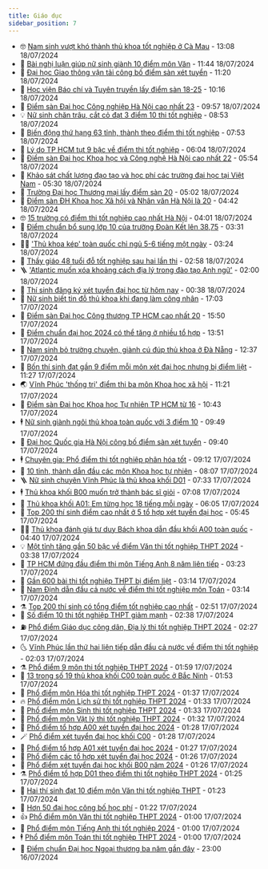 ```yaml
---
title: Giáo dục
sidebar_position: 7
---
```


<!-- vnexpress-giao-duc:START -->
- 🤓 [Nam sinh vượt khó thành thủ khoa tốt nghiệp ở Cà Mau](https://vnexpress.net/nam-sinh-vuot-kho-thanh-thu-khoa-tot-nghiep-o-ca-mau-4771613.html) - 13:08 18/07/2024
- 🦆 [Bài nghị luận giúp nữ sinh giành 10 điểm môn Văn](https://vnexpress.net/bai-nghi-luan-giup-nu-sinh-gianh-10-diem-mon-van-4771331.html) - 11:44 18/07/2024
- 🦩 [Đại học Giao thông vận tải công bố điểm sàn xét tuyển](https://vnexpress.net/dai-hoc-giao-thong-van-tai-cong-bo-diem-san-xet-tuyen-4771772.html) - 11:20 18/07/2024
- 🌮 [Học viện Báo chí và Tuyên truyền lấy điểm sàn 18-25](https://vnexpress.net/hoc-vien-bao-chi-va-tuyen-truyen-lay-diem-san-18-25-4771721.html) - 10:16 18/07/2024
- 🔭 [Điểm sàn Đại học Công nghiệp Hà Nội cao nhất 23](https://vnexpress.net/diem-san-dai-hoc-cong-nghiep-ha-noi-cao-nhat-23-4771569.html) - 09:57 18/07/2024
- 💡 [Nữ sinh chăn trâu, cắt cỏ đạt 3 điểm 10 thi tốt nghiệp](https://vnexpress.net/nu-sinh-chan-trau-cat-co-dat-3-diem-10-thi-tot-nghiep-4771360.html) - 08:53 18/07/2024
- 🥰 [Biến động thứ hạng 63 tỉnh, thành theo điểm thi tốt nghiệp](https://vnexpress.net/bien-dong-thu-hang-63-tinh-thanh-theo-diem-thi-tot-nghiep-4771193.html) - 07:53 18/07/2024
- 🐲 [Lý do TP HCM tụt 9 bậc về điểm thi tốt nghiệp](https://vnexpress.net/ly-do-tp-hcm-tut-9-bac-ve-diem-thi-tot-nghiep-4771550.html) - 06:04 18/07/2024
- 🦒 [Điểm sàn Đại học Khoa học và Công nghệ Hà Nội cao nhất 22](https://vnexpress.net/diem-san-dai-hoc-khoa-hoc-va-cong-nghe-ha-noi-cao-nhat-22-4771546.html) - 05:54 18/07/2024
- 🦆 [Khảo sát chất lượng đạo tạo và học phí các trường đại học tại Việt Nam](https://vnexpress.net/khao-sat-chat-luong-dao-tao-va-hoc-phi-cac-truong-dai-hoc-tai-viet-nam-4771593.html) - 05:30 18/07/2024
- 🧰 [Trường Đại học Thương mại lấy điểm sàn 20](https://vnexpress.net/diem-san-dai-hoc-thuong-mai-tmu-la-20-voi-tat-ca-nganh-4771571.html) - 05:02 18/07/2024
- 🐘 [Điểm sàn ĐH Khoa học Xã hội và Nhân văn Hà Nội là 20](https://vnexpress.net/diem-san-dh-khoa-hoc-xa-hoi-va-nhan-van-ha-noi-la-20-4771355.html) - 04:42 18/07/2024
- 🤓 [15 trường có điểm thi tốt nghiệp cao nhất Hà Nội](https://vnexpress.net/15-truong-co-diem-thi-tot-nghiep-cao-nhat-ha-noi-4771513.html) - 04:01 18/07/2024
- 🧰 [Điểm chuẩn bổ sung lớp 10 của trường Đoàn Kết lên 38,75](https://vnexpress.net/diem-chuan-bo-sung-lop-10-cua-truong-doan-ket-len-38-75-4771463.html) - 03:31 18/07/2024
- 🧑‍💻 [&#39;Thủ khoa kép&#39; toàn quốc chỉ ngủ 5-6 tiếng một ngày](https://vnexpress.net/thu-khoa-kep-toan-quoc-chi-ngu-5-6-tieng-mot-ngay-4771128.html) - 03:24 18/07/2024
- 🫶 [Thầy giáo 48 tuổi đỗ tốt nghiệp sau hai lần thi](https://vnexpress.net/thay-giao-48-tuoi-do-tot-nghiep-sau-hai-lan-thi-4771423.html) - 02:58 18/07/2024
- 🪜 [&#39;Atlantic muốn xóa khoảng cách địa lý trong đào tạo Anh ngữ&#39;](https://vnexpress.net/atlantic-muon-xoa-khoang-cach-dia-ly-trong-dao-tao-anh-ngu-4770502.html) - 02:00 18/07/2024
- 🎊 [Thí sinh đăng ký xét tuyển đại học từ hôm nay](https://vnexpress.net/huong-dan-dang-ky-xet-tuyen-dai-hoc-2024-chi-tiet-nhat-4771275.html) - 00:38 18/07/2024
- 🧐 [Nữ sinh biết tin đỗ thủ khoa khi đang làm công nhân](https://vnexpress.net/nu-sinh-biet-tin-do-thu-khoa-khi-dang-lam-cong-nhan-4771340.html) - 17:03 17/07/2024
- 🌈 [Điểm sàn Đại học Công thương TP HCM cao nhất 20](https://vnexpress.net/diem-san-dai-hoc-cong-thuong-tp-hcm-cao-nhat-20-4771344.html) - 15:50 17/07/2024
- 🥰 [Điểm chuẩn đại học 2024 có thể tăng ở nhiều tổ hợp](https://vnexpress.net/diem-chuan-dai-hoc-2024-co-the-tang-o-moi-to-hop-4771251.html) - 13:51 17/07/2024
- 🎡 [Nam sinh bỏ trường chuyên, giành cú đúp thủ khoa ở Đà Nẵng](https://vnexpress.net/nam-sinh-bo-truong-chuyen-gianh-cu-dup-thu-khoa-o-da-nang-4771271.html) - 12:37 17/07/2024
- 🎊 [Bốn thí sinh đạt gần 9 điểm mỗi môn xét đại học nhưng bị điểm liệt](https://vnexpress.net/bon-thi-sinh-dat-gan-9-diem-moi-mon-xet-dai-hoc-nhung-bi-diem-liet-4771282.html) - 11:27 17/07/2024
- 🌏 [Vĩnh Phúc &#39;thống trị&#39; điểm thi ba môn Khoa học xã hội](https://vnexpress.net/vinh-phuc-thong-tri-diem-thi-ba-mon-khoa-hoc-xa-hoi-4770880.html) - 11:21 17/07/2024
- 🥸 [Điểm sàn Đại học Khoa học Tự nhiên TP HCM từ 16](https://vnexpress.net/diem-san-dai-hoc-khoa-hoc-tu-nhien-tp-hcm-nam-2024-tu-16-tro-len-4771304.html) - 10:43 17/07/2024
- 🕴 [Nữ sinh giành ngôi thủ khoa toàn quốc với 3 điểm 10](https://vnexpress.net/thu-khoa-ky-thi-tot-nghiep-thpt-2024-4771146.html) - 09:49 17/07/2024
- 💂 [Đại học Quốc gia Hà Nội công bố điểm sàn xét tuyển](https://vnexpress.net/diem-san-dai-hoc-quoc-gia-ha-noi-2024-4771283.html) - 09:40 17/07/2024
- 🕴 [Chuyên gia: Phổ điểm thi tốt nghiệp phân hóa tốt](https://vnexpress.net/chuyen-gia-pho-diem-thi-tot-nghiep-phan-hoa-tot-4771089.html) - 09:12 17/07/2024
- 🌋 [10 tỉnh, thành dẫn đầu các môn Khoa học tự nhiên](https://vnexpress.net/xep-hang-63-tinh-thanh-ve-diem-thi-tot-nghiep-to-hop-khoa-hoc-tu-nhien-2024-4770879.html) - 08:07 17/07/2024
- 🪜 [Nữ sinh chuyên Vĩnh Phúc là thủ khoa khối D01](https://vnexpress.net/chan-dung-thu-khoa-khoi-d01-toan-quoc-nam-2024-4771103.html) - 07:33 17/07/2024
- 🕴 [Thủ khoa khối B00 muốn trở thành bác sĩ giỏi](https://vnexpress.net/chan-dung-nu-thu-khoa-khoi-b00-nam-2024-4771134.html) - 07:08 17/07/2024
- 🎃 [Thủ khoa khối A01: Em từng học 18 tiếng mỗi ngày](https://vnexpress.net/bi-quyet-hoc-cua-thu-khoa-khoi-a01-nam-2024-4771099.html) - 06:05 17/07/2024
- 🦏 [Top 200 thí sinh điểm cao nhất ở 5 tổ hợp xét tuyển đại học](https://vnexpress.net/top-200-thi-sinh-diem-cao-nhat-o-5-to-hop-xet-tuyen-dai-hoc-4770814.html) - 05:45 17/07/2024
- 🧑‍🏫 [Thủ khoa đánh giá tư duy Bách khoa dẫn đầu khối A00 toàn quốc](https://vnexpress.net/thu-khoa-danh-gia-tu-duy-bach-khoa-dan-dau-khoi-a00-toan-quoc-4770962.html) - 04:40 17/07/2024
- 💡 [Một tỉnh tăng gần 50 bậc về điểm Văn thi tốt nghiệp THPT 2024](https://vnexpress.net/xep-hang-diem-thi-tot-nghiep-mon-van-thpt-2024-theo-63-tinh-thanh-4770815.html) - 03:38 17/07/2024
- 🐎 [TP HCM đứng đầu điểm thi môn Tiếng Anh 8 năm liên tiếp](https://vnexpress.net/xep-hang-diem-thi-tot-nghiep-mon-tieng-anh-63-tinh-thanh-nam-2024-4770673.html) - 03:23 17/07/2024
- 🧰 [Gần 600 bài thi tốt nghiệp THPT bị điểm liệt](https://vnexpress.net/gan-600-bai-thi-tot-nghiep-thpt-bi-diem-liet-4770594.html) - 03:14 17/07/2024
- 🙉 [Nam Định dẫn đầu cả nước về điểm thi tốt nghiệp môn Toán](https://vnexpress.net/xep-hang-diem-thi-tot-nghiep-thpt-mon-toan-2024-cua-63-tinh-thanh-4770877.html) - 03:14 17/07/2024
- ⚗️ [Top 200 thí sinh có tổng điểm tốt nghiệp cao nhất](https://vnexpress.net/top-thi-sinh-co-tong-diem-thi-tot-nghiep-cao-nhat-2024-4770674.html) - 02:51 17/07/2024
- 🌝 [Số điểm 10 thi tốt nghiệp THPT giảm mạnh](https://vnexpress.net/so-diem-10-thi-tot-nghiep-thpt-giam-manh-4770585.html) - 02:38 17/07/2024
- ⛽️ [Phổ điểm Giáo dục công dân, Địa lý thi tốt nghiệp THPT 2024](https://vnexpress.net/pho-diem-giao-duc-cong-dan-dia-ly-thi-tot-nghiep-thpt-2024-4770790.html) - 02:27 17/07/2024
- 🌜 [Vĩnh Phúc lần thứ hai liên tiếp dẫn đầu cả nước về điểm thi tốt nghiệp](https://vnexpress.net/xep-hang-diem-thi-tot-nghiep-thpt-2024-theo-tinh-thanh-4770826.html) - 02:03 17/07/2024
- ⚗️ [Phổ điểm 9 môn thi tốt nghiệp THPT 2024](https://vnexpress.net/pho-diem-9-mon-thi-tot-nghiep-thpt-2024-4770524.html) - 01:59 17/07/2024
- 🧰 [13 trong số 19 thủ khoa khối C00 toàn quốc ở Bắc Ninh](https://vnexpress.net/danh-sach-thu-khoa-thi-tot-nghiep-thpt-2024-4770794.html) - 01:53 17/07/2024
- 🤗 [Phổ điểm môn Hóa thi tốt nghiệp THPT 2024](https://vnexpress.net/pho-diem-mon-hoa-thi-tot-nghiep-thpt-2024-4770581.html) - 01:37 17/07/2024
- 🔥 [Phổ điểm môn Lịch sử thi tốt nghiệp THPT 2024](https://vnexpress.net/pho-diem-mon-lich-su-thi-tot-nghiep-thpt-2024-4770564.html) - 01:33 17/07/2024
- 💪 [Phổ điểm môn Sinh thi tốt nghiệp THPT 2024](https://vnexpress.net/pho-diem-mon-sinh-thi-tot-nghiep-thpt-2024-4770603.html) - 01:33 17/07/2024
- 💂 [Phổ điểm môn Vật lý thi tốt nghiệp THPT 2024](https://vnexpress.net/pho-diem-mon-vat-ly-thi-tot-nghiep-thpt-2024-4770577.html) - 01:32 17/07/2024
- 🌮 [Phổ điểm tổ hợp A00 xét tuyển đại học 2024](https://vnexpress.net/pho-diem-xet-tuyen-dai-hoc-to-hop-a00-nam-2024-4770652.html) - 01:28 17/07/2024
- 🪄 [Phổ điểm xét tuyển đại học khối C00](https://vnexpress.net/pho-diem-xet-tuyen-dai-hoc-khoi-c00-4770864.html) - 01:28 17/07/2024
- 🎡 [Phổ điểm tổ hợp A01 xét tuyển đại học 2024](https://vnexpress.net/pho-diem-khoi-a01-xet-tuyen-dai-hoc-2024-4770667.html) - 01:27 17/07/2024
- 🌈 [Phổ điểm các tổ hợp xét tuyển đại học 2024](https://vnexpress.net/pho-diem-tat-ca-to-hop-xet-tuyen-dai-hoc-2024-4770823.html) - 01:26 17/07/2024
- 🎊 [Phổ điểm xét tuyển đại học khối B00 năm 2024](https://vnexpress.net/pho-diem-khoi-b00-xet-tuyen-dai-hoc-2024-4770792.html) - 01:26 17/07/2024
- ⚗️ [Phổ điểm tổ hợp D01 theo điểm thi tốt nghiệp THPT 2024](https://vnexpress.net/pho-diem-khoi-d01-xet-tuyen-dai-hoc-2024-4770635.html) - 01:25 17/07/2024
- 🌁 [Hai thí sinh đạt 10 điểm môn Văn thi tốt nghiệp THPT](https://vnexpress.net/hai-thi-sinh-dat-10-diem-mon-van-thi-tot-nghiep-thpt-4770928.html) - 01:23 17/07/2024
- 🦏 [Hơn 50 đại học công bố học phí](https://vnexpress.net/tra-cuu-hoc-phi-tat-ca-dai-hoc-nam-2024-4770899.html) - 01:22 17/07/2024
- 👍 [Phổ điểm môn Văn thi tốt nghiệp THPT 2024](https://vnexpress.net/pho-diem-mon-van-thi-tot-nghiep-thpt-2024-4770567.html) - 01:00 17/07/2024
- 🌈 [Phổ điểm môn Tiếng Anh thi tốt nghiệp 2024](https://vnexpress.net/pho-diem-mon-tieng-anh-thi-tot-nghiep-2024-4770566.html) - 01:00 17/07/2024
- 🕴 [Phổ điểm môn Toán thi tốt nghiệp THPT 2024](https://vnexpress.net/pho-diem-mon-toan-thi-tot-nghiep-thpt-2024-4770548.html) - 01:00 17/07/2024
- 🧰 [Điểm chuẩn Đại học Ngoại thương ba năm gần đây](https://vnexpress.net/diem-chuan-dai-hoc-ngoai-thuong-nhung-nam-gan-day-4767560.html) - 23:00 16/07/2024<!-- vnexpress-giao-duc:END -->
